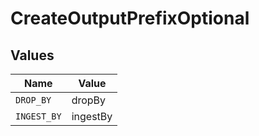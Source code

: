 # CreateOutputPrefixOptional


## Values

| Name        | Value       |
| ----------- | ----------- |
| `DROP_BY`   | dropBy      |
| `INGEST_BY` | ingestBy    |